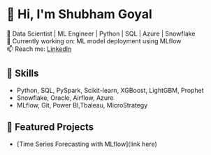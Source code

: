# 👋 Hi, I'm Shubham Goyal

🎯 Data Scientist | ML Engineer | Python | SQL | Azure | Snowflake  
🔭 Currently working on: ML model deployment using MLflow  
📫 Reach me: [LinkedIn](https://www.linkedin.com/in/sgoya)

## 🧠 Skills
- Python, SQL, PySpark, Scikit-learn, XGBoost, LightGBM, Prophet  
- Snowflake, Oracle, Airflow, Azure  
- MLflow, Git, Power BI,Tbaleau, MicroStrategy

## 🧪 Featured Projects
- [Time Series Forecasting with MLflow](link here)
